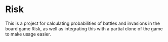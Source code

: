 # Risk
This is a project for calculating probabilities of battles and invasions
in the board game Risk, as well as integrating this with a partial
clone of the game to make usage easier.
